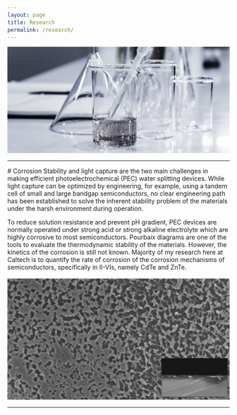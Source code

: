 ```yaml
---
layout: page
title: Research
permalink: /research/
---
```


![Cover image](/assets/index_bg.jpg)

<hr>
# <a name="corrosion"></a>Corrosion
Stability and light capture are the two main challenges in making efficient photoelectrochemical (PEC) water splitting devices. 
While light capture can be optimized by engineering, for example, using a tandem cell of small and large bandgap semiconductors, 
no clear engineering path has been established to solve the inherent stability problem 
of the materials under the harsh environment during operation. 

To reduce solution resistance and prevent pH gradient, PEC devices are normally operated under strong acid or strong alkaline 
electrolyte which are highly corrosive to most semiconductors. Pourbaix diagrams are one of the tools to evaluate the thermodynamic 
stability of the materials. However, the kinetics of the corrosion is still not known. 
Majority of my research here at Caltech is to quantify the rate of corrosion of the corrosion mechanisms of semiconductors, 
specifically in II-VIs, namely CdTe and ZnTe. 
<br />
<br />
![Cover image](/assets/research_corrosion.png)

<hr>

<!--
# <a name="coating"></a>Protective coatings
asdfalksjd;fklajs
d;fja;slkdjf
s;dljfa
s;fa;sld
a;sdkj'a;lsd
f;asjd
;asjdf
'sf
![Cover image](/assets/research_coating.jpg)

# <a name="breakdown"></a>High dielectric breakdown coating
as'dfjas
dfa
sdf
as
df
as
df
as
![Cover image](/assets/research_breakdown.jpg)
Photo by Laura Ockel on Unsplashk

# <a name="interferometric-phase-noise"></a>Interferometric phase noise measurement
a
sdf
a
sd
f
as
df
as
![Cover image](/assets/research_noise.png)
-->
